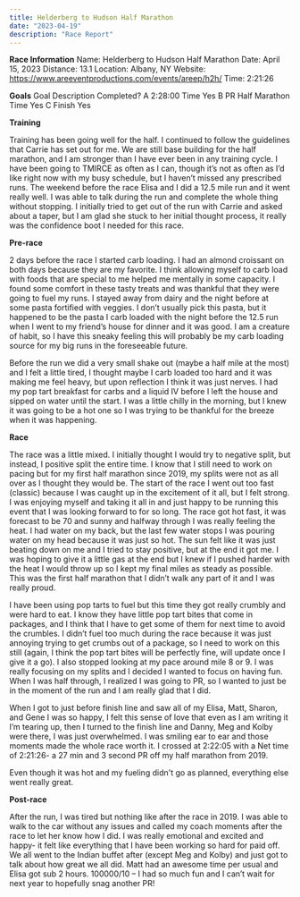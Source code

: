 ```yaml
---
title: Helderberg to Hudson Half Marathon
date: "2023-04-19"
description: "Race Report"
---
```



**Race Information**
Name: Helderberg to Hudson Half Marathon
Date: April 15, 2023
Distance: 13.1
Location: Albany, NY
Website: https://www.areeventproductions.com/events/areep/h2h/
Time: 2:21:26


**Goals**
Goal	Description	Completed?
A 2:28:00 Time	         Yes
B PR Half Marathon Time	 Yes
C Finish                 Yes

**Training**

Training has been going well for the half. I continued to follow the guidelines that Carrie has set out for me. We are still base building for the half marathon, and I am stronger than I have ever been in any training cycle. I have been going to TMIRCE as often as I can, though it’s not as often as I’d like right now with my busy schedule, but I haven’t missed any prescribed runs. The weekend before the race Elisa and I did a 12.5 mile run and it went really well. I was able to talk during the run and complete the whole thing without stopping. I initially tried to get out of the run with Carrie and asked about a taper, but I am glad she stuck to her initial thought process, it really was the confidence boot I needed for this race.

**Pre-race**

2 days before the race I started carb loading. I had an almond croissant on both days because they are my favorite. I think allowing myself to carb load with foods that are special to me helped me mentally in some capacity. I found some comfort in these tasty treats and was thankful that they were going to fuel my runs. I stayed away from dairy and the night before at some pasta fortified with veggies. I don’t usually pick this pasta, but it happened to be the pasta I carb loaded with the night before the 12.5 run when I went to my friend’s house for dinner and it was good. I am a creature of habit, so I have this sneaky feeling this will probably be my carb loading source for my big runs in the foreseeable future. 

Before the run we did a very small shake out (maybe a half mile at the most) and I felt a little tired, I thought maybe I carb loaded too hard and it was making me feel heavy, but upon reflection I think it was just nerves. I had my pop tart breakfast for carbs and a liquid IV before I left the house and sipped on water until the start. I was a little chilly in the morning, but I knew it was going to be a hot one so I was trying to be thankful for the breeze when it was happening. 


**Race**

The race was a little mixed. I initially thought I would try to negative split, but instead, I positive split the entire time. I know that I still need to work on pacing but for my first half marathon since 2019, my splits were not as all over as I thought they would be. The start of the race I went out too fast (classic) because I was caught up in the excitement of it all, but I felt strong. I was enjoying myself and taking it all in and just happy to be running this event that I was looking forward to for so long. The race got hot fast, it was forecast to be 70 and sunny and halfway through I was really feeling the heat. I had water on my back, but the last few water stops I was pouring water on my head because it was just so hot. The sun felt like it was just beating down on me and I tried to stay positive, but at the end it got me. I was hoping to give it a little gas at the end but I knew if I pushed harder with the heat I would throw up so I kept my final miles as steady as possible. This was the first half marathon that I didn’t walk any part of it and I was really proud.


I have been using pop tarts to fuel but this time they got really crumbly and were hard to eat. I know they have little pop tart bites that come in packages, and I think that I have to get some of them for next time to avoid the crumbles. I didn’t fuel too much during the race because it was just annoying trying to get crumbs out of a package, so I need to work on this still (again, I think the pop tart bites will be perfectly fine, will update once I give it a go).
I also stopped looking at my pace around mile 8 or 9. I was really focusing on my splits and I decided I wanted to focus on having fun. When I was half through, I realized I was going to PR, so I wanted to just be in the moment of the run and I am really glad that I did. 


When I got to just before finish line and saw all of my Elisa, Matt, Sharon, and Gene I was so happy, I felt this sense of love that even as I am writing it I’m tearing up, then I turned to the finish line and Danny, Meg and Kolby were there, I was just overwhelmed. I was smiling ear to ear and those moments made the whole race worth it. I crossed at 2:22:05 with a Net time of 2:21:26- a 27 min and 3 second PR off my half marathon from 2019. 

Even though it was hot and my fueling didn't go as planned, everything else went really great. 

**Post-race**

After the run, I was tired but nothing like after the race in 2019. I was able to walk to the car without any issues and called my coach moments after the race to let her know how I did. I was really emotional and excited and happy- it felt like everything that I have been working so hard for paid off. We all went to the Indian buffet after (except Meg and Kolby) and just got to talk about how great we all did. Matt had an awesome time per usual and Elisa got sub 2 hours. 100000/10 – I had so much fun and I can’t wait for next year to hopefully snag another PR! 
